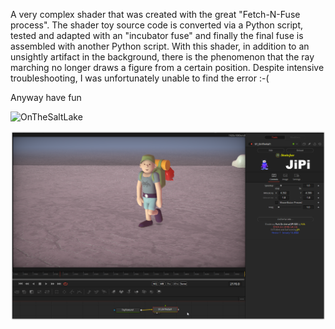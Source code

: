 

<!-- +++ DO NOT REMOVE THIS COMMENT +++ DO NOT ADD OR EDIT ANY TEXT BEFORE THIS LINE +++ IT WOULD BE A REALLY BAD IDEA +++ -->

A very complex shader that was created with the great "Fetch-N-Fuse process". The shader toy source code is converted via a Python script, tested and adapted with an "incubator fuse" and finally the final fuse is assembled with another Python script.
With this shader, in addition to an unsightly artifact in the background, there is the phenomenon that the ray marching no longer draws a figure from a certain position. Despite intensive troubleshooting, I was unfortunately unable to find the error :-(

Anyway have fun

![OnTheSaltLake](https://user-images.githubusercontent.com/78935215/149341819-5d02474b-6553-42f1-8128-4c3db7c10238.gif)

[![Screenshot](OnTheSal_screenshot.png)](https://www.shadertoy.com/view/fsXcR8 "View on Shadertoy.com")

<!-- +++ DO NOT REMOVE THIS COMMENT +++ DO NOT EDIT ANY TEXT THAT COMES AFTER THIS LINE +++ TRUST ME: JUST DON'T DO IT +++ -->

